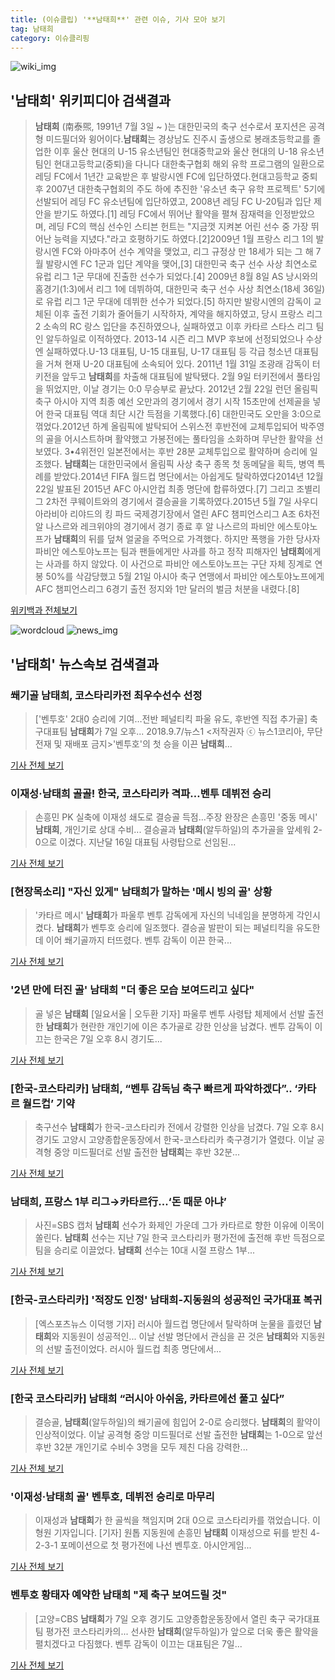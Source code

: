 ```yaml
---
title: (이슈클립) '**남태희**' 관련 이슈, 기사 모아 보기
tag: 남태희
category: 이슈클리핑
---
```

![wiki_img](https://user-images.githubusercontent.com/42597476/44503234-41136a80-a6d0-11e8-9071-6fc6418eafe4.png)
## **'**남태희**'** 위키피디아 검색결과
>**남태희** (南泰煕, 1991년 7월 3일 ~ )는 대한민국의 축구 선수로서 포지션은 공격형 미드필더와 윙어이다.**남태희**는 경상남도 진주시 출생으로 봉래초등학교를 졸업한 이후 울산 현대의 U-15 유소년팀인 현대중학교와 울산 현대의 U-18 유소년 팀인 현대고등학교(중퇴)을 다니다 대한축구협회 해외 유학 프로그램의 일환으로 레딩 FC에서 1년간 교육받은 후 발랑시엔 FC에 입단하였다.현대고등학교 중퇴 후 2007년 대한축구협회의 주도 하에 추진한 '유소년 축구 유학 프로젝트' 5기에 선발되어 레딩 FC 유소년팀에 입단하였고, 2008년 레딩 FC U-20팀과 입단 제안을 받기도 하였다.[1] 레딩 FC에서 뛰어난 활약을 펼쳐 잠재력을 인정받았으며, 레딩 FC의 핵심 선수인 스티븐 헌트는 "지금껏 지켜본 어린 선수 중 가장 뛰어난 능력을 지녔다."라고 호평하기도 하였다.[2]2009년 1월 프랑스 리그 1의 발랑시엔 FC와 아마추어 선수 계약을 맺었고, 리그 규정상 만 18세가 되는 그 해 7월 발랑시엔 FC 1군과 입단 계약을 맺어,[3] 대한민국 축구 선수 사상 최연소로 유럽 리그 1군 무대에 진출한 선수가 되었다.[4] 2009년 8월 8일 AS 낭시와의 홈경기(1:3)에서 리그 1에 데뷔하여, 대한민국 축구 선수 사상 최연소(18세 36일)로 유럽 리그 1군 무대에 데뷔한 선수가 되었다.[5] 하지만 발랑시엔의 감독이 교체된 이후 출전 기회가 줄어들기 시작하자, 계약을 해지하였고, 당시 프랑스 리그 2 소속의 RC 랑스 입단을 추진하였으나, 실패하였고 이후 카타르 스타스 리그 팀인 알두하일로 이적하였다. 2013-14 시즌 리그 MVP 후보에 선정되었으나 수상엔 실패하였다.U-13 대표팀, U-15 대표팀, U-17 대표팀 등 각급 청소년 대표팀을 거쳐 현재 U-20 대표팀에 소속되어 있다. 2011년 1월 31일 조광래 감독이 터키전을 앞두고 **남태희**를 차출해 대표팀에 발탁됐다. 2월 9일 터키전에서 풀타임을 뛰었지만, 이날 경기는 0:0 무승부로 끝났다. 2012년 2월 22일 런던 올림픽 축구 아시아 지역 최종 예선 오만과의 경기에서 경기 시작 15초만에 선제골을 넣어 한국 대표팀 역대 최단 시간 득점을 기록했다.[6] 대한민국도 오만을 3:0으로 꺾었다.2012년 하계 올림픽에 발탁되어 스위스전 후반전에 교체투입되어 박주영의 골을 어시스트하며 활약했고 가봉전에는 풀타임을 소화하며 무난한 활약을 선보였다. 3•4위전인 일본전에서는 후반 28분 교체투입으로 활약하며 승리에 일조했다. **남태희**는 대한민국에서 올림픽 사상 축구 종목 첫 동메달을 획득, 병역 특례를 받았다.2014년 FIFA 월드컵 명단에서는 아쉽게도 탈락하였다2014년 12월 22일 발표된 2015년 AFC 아시안컵 최종 명단에 합류하였다.[7] 그리고 조별리그 2차전 쿠웨이트와의 경기에서 결승골을 기록하였다.2015년 5월 7일 사우디아라비아 리야드의 킹 파드 국제경기장에서 열린 AFC 챔피언스리그 A조 6차전 알 나스르와 레크위야의 경기에서 경기 종료 후 알 나스르의 파비안 에스토야노프가 **남태희**의 뒤를 덮쳐 얼굴을 주먹으로 가격했다. 하지만 폭행을 가한 당사자 파비안 에스토야노프는 팀과 팬들에게만 사과를 하고 정작 피해자인 **남태희**에게는 사과를 하지 않았다. 이 사건으로 파비안 에스토야노프는 구단 자체 징계로 연봉 50%를 삭감당했고 5월 21일 아시아 축구 연맹에서 파비안 에스토야노프에게 AFC 챔피언스리그 6경기 출전 정지와 1만 달러의 벌금 처분을 내렸다.[8]

<a href="https://ko.wikipedia.org/wiki/남태희" target="_blank">위키백과 전체보기</a>

![wordcloud](https://s3.ap-northeast-2.amazonaws.com/lyrics101-wordcloud/2018-09-08-1536341171.png)
![news_img](https://user-images.githubusercontent.com/42597476/44507050-1206f400-a6e4-11e8-8d98-7ffbfebb353f.png)
## **'**남태희**'** 뉴스속보 검색결과
### 쐐기골 **남태희**, 코스타리카전 최우수선수 선정

>['벤투호' 2대0 승리에 기여…전반 페널티킥 파울 유도, 후반엔 직접 추가골] 축구대표팀 **남태희**가 7일 오후... 2018.9.7/뉴스1 <저작권자 ⓒ 뉴스1코리아, 무단전재 및 재배포 금지>'벤투호'의 첫 승을 이끈 **남태희**...

<a href="http://news.mt.co.kr/mtview.php?no=2018090722111675592" target="_blank">기사 전체 보기</a>

### 이재성·**남태희** 골골! 한국, 코스타리카 격파…벤투 데뷔전 승리

>손흥민 PK 실축에 이재성 쇄도로 결승골 득점…주장 완장은 손흥민 '중동 메시' **남태희**, 개인기로 상대 수비... 결승골과 **남태희**(알두하일)의 추가골을 앞세워 2-0으로 이겼다. 지난달 16일 대표팀 사령탑으로 선임된...

<a href="http://app.yonhapnews.co.kr/YNA/Basic/SNS/r.aspx?c=AKR20180907165300007&did=1195m" target="_blank">기사 전체 보기</a>

### [현장목소리] "자신 있게" **남태희**가 말하는 '메시 빙의 골' 상황

>'카타르 메시' **남태희**가 파울루 벤투 감독에게 자신의 닉네임을 분명하게 각인시켰다. **남태희**가 벤투호 승리에 일조했다. 결승골 발판이 되는 페널티킥을 유도한 데 이어 쐐기골까지 터뜨렸다. 벤투 감독이 이끈 한국...

<a href="http://www.sportalkorea.com/news/view.php?gisa_uniq=2018090723155855&section_code=10&cp=se&gomb=1" target="_blank">기사 전체 보기</a>

### '2년 만에 터진 골' **남태희** "더 좋은 모습 보여드리고 싶다"

>골 넣은 **남태희** [일요서울 | 오두환 기자] 파울루 벤투 사령탑 체제에서 선발 출전한 **남태희**가 현란한 개인기에 이은 추가골로 강한 인상을 남겼다. 벤투 감독이 이끄는 한국은 7일 오후 8시 경기도...

<a href="http://www.ilyoseoul.co.kr/news/articleView.html?idxno=252737" target="_blank">기사 전체 보기</a>

### [한국-코스타리카] **남태희**, “벤투 감독님 축구 빠르게 파악하겠다”.. ‘카타르 월드컵’ 기약

>축구선수 **남태희**가 한국-코스타리카 전에서 강렬한 인상을 남겼다. 7일 오후 8시 경기도 고양시 고양종합운동장에서 한국-코스타리카 축구경기가 열렸다. 이날 공격형 중앙 미드필더로 선발 출전한 **남태희**는 후반 32분...

<a href="http://www.kookje.co.kr/news2011/asp/newsbody.asp?code=0600&key=20180908.99099003127" target="_blank">기사 전체 보기</a>

### **남태희**, 프랑스 1부 리그→카타르行...‘돈 때문 아냐’

>사진=SBS 캡처 **남태희** 선수가 화제인 가운데 그가 카타르로 향한 이유에 이목이 쏠린다. **남태희** 선수는 지난 7일 한국 코스타리카 평가전에 출전해 후반 득점으로 팀을 승리로 이끌었다. **남태희** 선수는 10대 시절 프랑스 1부...

<a href="http://www.gukjenews.com/news/articleView.html?idxno=988171" target="_blank">기사 전체 보기</a>

### [한국-코스타리카] '적장도 인정' **남태희**-지동원의 성공적인 국가대표 복귀

>[엑스포츠뉴스 이덕행 기자] 러시아 월드컵 명단에서 탈락하며 눈물을 흘렸던 **남태희**와 지동원이 성공적인... 이날 선발 명단에서 관심을 끈 것은 **남태희**와 지동원의 선발 출전이었다. 러시아 월드컵 최종 명단에서...

<a href="http://www.xportsnews.com/?ac=article_view&entry_id=1016978" target="_blank">기사 전체 보기</a>

### [한국 코스타리카] **남태희** “러시아 아쉬움, 카타르에선 풀고 싶다”

>결승골, **남태희**(알두하일)의 쐐기골에 힘입어 2-0로 승리했다. **남태희**의 활약이 인상적이었다. 이날 공격형 중앙 미드필더로 선발 출전한 **남태희**는 1-0으로 앞선 후반 32분 개인기로 수비수 3명을 모두 제친 다음 강력한...

<a href="http://www.sportsworldi.com/content/html/2018/09/07/20180907773577.html" target="_blank">기사 전체 보기</a>

### '이재성·**남태희** 골' 벤투호, 데뷔전 승리로 마무리

>이재성과 **남태희**가 한 골씩을 책임지며 2대 0으로 코스타리카를 꺾었습니다. 이형원 기자입니다. [기자] 원톱 지동원에 손흥민 **남태희** 이재성으로 뒤를 받친 4-2-3-1 포메이션으로 첫 평가전에 나선 벤투호. 아시안게임...

<a href="http://www.ytn.co.kr/_ln/0107_201809080029064098" target="_blank">기사 전체 보기</a>

### 벤투호 황태자 예약한 **남태희** "제 축구 보여드릴 것"

>[고양=CBS **남태희**가 7일 오후 경기도 고양종합운동장에서 열린 축구 국가대표팀 평가전 코스타리카의... 선사한 **남태희**(알두하일)가 앞으로 더욱 좋은 활약을 펼치겠다고 다짐했다. 벤투 감독이 이끄는 대표팀은 7일...

<a href="http://www.nocutnews.co.kr/news/5028675" target="_blank">기사 전체 보기</a>


